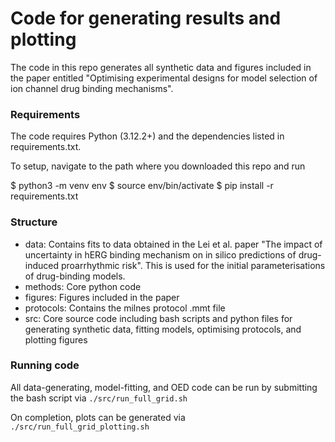 # Code for generating results and plotting
The code in this repo generates all synthetic data and figures included in the paper entitled "Optimising experimental designs for model selection of ion channel drug binding mechanisms".

### Requirements
The code requires Python (3.12.2+) and the dependencies listed in requirements.txt.

To setup, navigate to the path where you downloaded this repo and run

$ python3 -m venv env
$ source env/bin/activate
$ pip install -r requirements.txt

### Structure
- data: Contains fits to data obtained in the Lei et al. paper "The impact of uncertainty in hERG binding mechanism on in silico predictions of drug-induced proarrhythmic risk". This is used for the initial parameterisations of drug-binding models.
- methods: Core python code
- figures: Figures included in the paper
- protocols: Contains the milnes protocol .mmt file
- src: Core source code including bash scripts and python files for generating synthetic data, fitting models, optimising protocols, and plotting figures 

### Running code
All data-generating, model-fitting, and OED code can be run by submitting the bash script via `./src/run_full_grid.sh`

On completion, plots can be generated via `./src/run_full_grid_plotting.sh`

